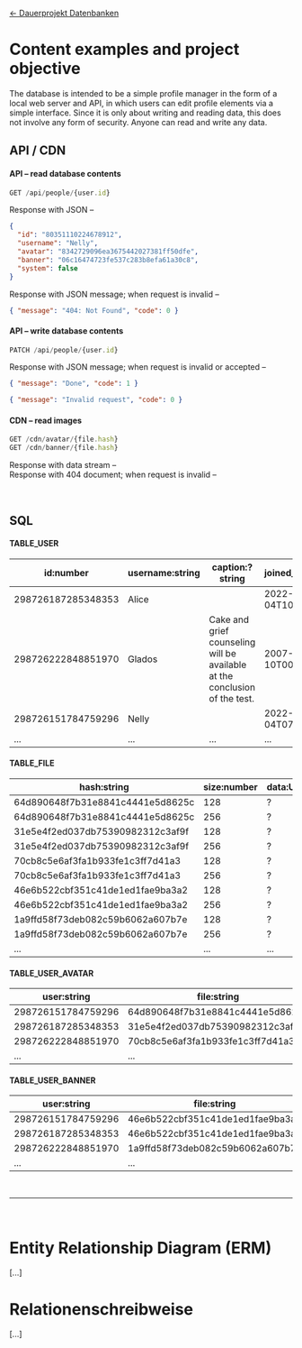 [← Dauerprojekt Datenbanken](../README.md#dauerprojekt-datenbanken)

# Content examples and project objective

The database is intended to be a simple profile manager in the form of a local web server and API, in which users can edit profile elements via a simple interface. Since it is only about writing and reading data, this does not involve any form of security. Anyone can read and write any data.

## API / CDN

#### API – read database contents

```js
GET /api/people/{user.id}
```

Response with JSON –

```json
{
  "id": "80351110224678912",
  "username": "Nelly",
  "avatar": "8342729096ea3675442027381ff50dfe",
  "banner": "06c16474723fe537c283b8efa61a30c8",
  "system": false
}
```

Response with JSON message; when request is invalid –

```json
{ "message": "404: Not Found", "code": 0 }
```

#### API – write database contents

```js
PATCH /api/people/{user.id}
```

Response with JSON message; when request is invalid or accepted –

```json
{ "message": "Done", "code": 1 }
```

```json
{ "message": "Invalid request", "code": 0 }
```

#### CDN – read images

```js
GET /cdn/avatar/{file.hash}
GET /cdn/banner/{file.hash}
```

Response with data stream –  
Response with 404 document; when request is invalid –

<br>

## SQL

#### TABLE_USER

| id:number          | username:string | caption:?string                                                            | joined_at:timestamp      | system:?boolean |
| ------------------ | --------------- | -------------------------------------------------------------------------- | ------------------------ | --------------- |
| 298726187285348353 | Alice           |                                                                            | 2022-04-04T10:24:12.590Z |                 |
| 298726222848851970 | Glados          | Cake and grief counseling will be available at the conclusion of the test. | 2007-10-10T00:00:00.002Z | true            |
| 298726151784759296 | Nelly           |                                                                            | 2022-04-04T07:53:36.125Z |                 |
| ...                | ...             | ...                                                                        | ...                      | ...             |

#### TABLE_FILE

| hash:string                      | size:number | data:Uint8Array |
| -------------------------------- | ----------- | --------------- |
| 64d890648f7b31e8841c4441e5d8625c | 128         | ?               |
| 64d890648f7b31e8841c4441e5d8625c | 256         | ?               |
| 31e5e4f2ed037db75390982312c3af9f | 128         | ?               |
| 31e5e4f2ed037db75390982312c3af9f | 256         | ?               |
| 70cb8c5e6af3fa1b933fe1c3ff7d41a3 | 128         | ?               |
| 70cb8c5e6af3fa1b933fe1c3ff7d41a3 | 256         | ?               |
| 46e6b522cbf351c41de1ed1fae9ba3a2 | 128         | ?               |
| 46e6b522cbf351c41de1ed1fae9ba3a2 | 256         | ?               |
| 1a9ffd58f73deb082c59b6062a607b7e | 128         | ?               |
| 1a9ffd58f73deb082c59b6062a607b7e | 256         | ?               |
| ...                              | ...         | ...             |

#### TABLE_USER_AVATAR

| user:string        | file:string                      |
| ------------------ | -------------------------------- |
| 298726151784759296 | 64d890648f7b31e8841c4441e5d8625c |
| 298726187285348353 | 31e5e4f2ed037db75390982312c3af9f |
| 298726222848851970 | 70cb8c5e6af3fa1b933fe1c3ff7d41a3 |
| ...                | ...                              |

#### TABLE_USER_BANNER

| user:string        | file:string                      |
| ------------------ | -------------------------------- |
| 298726151784759296 | 46e6b522cbf351c41de1ed1fae9ba3a2 |
| 298726187285348353 | 46e6b522cbf351c41de1ed1fae9ba3a2 |
| 298726222848851970 | 1a9ffd58f73deb082c59b6062a607b7e |
| ...                | ...                              |

<br>

---

<br>

# Entity Relationship Diagram (ERM)

[...]

# Relationenschreibweise

[...]
